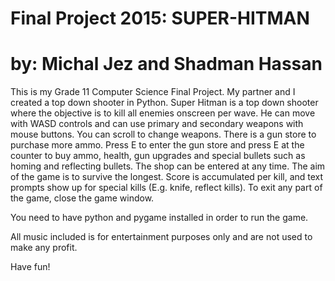 # Final Project 2015: SUPER-HITMAN

# by: Michal Jez and Shadman Hassan

This is my Grade 11 Computer Science Final Project. My partner and I created a top down shooter in
Python. Super Hitman is a top down shooter where the objective is to kill all enemies onscreen per 
wave. He can move with WASD controls and can use primary and secondary weapons with mouse buttons. 
You can scroll to change weapons. There is a gun store to purchase more ammo. Press E to enter
the gun store and press E at the counter to buy ammo, health, gun upgrades and special bullets
such as homing and reflecting bullets. The shop can be entered at any time. The aim of the game is
to survive the longest. Score is accumulated per kill, and text prompts show up for special kills (E.g. knife,
reflect kills). To exit any part of the game, close the game window. 

You need to have python and pygame installed in order to run the game.

All music included is for entertainment purposes only and are not used to make any profit.

Have fun!
